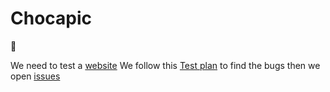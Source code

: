 # Chocapic
🍫

We need to test a [website](https://c.hr.dmerej.info)
We follow this [Test plan](https://docs.google.com/spreadsheets/d/1LORaiJUqlH3dV7jNGZQ0o1GI7cpIaUjkxnUfMUnWsKg) to find the bugs then we open [issues](https://github.com/ZvNico/Chocapic/issues)
